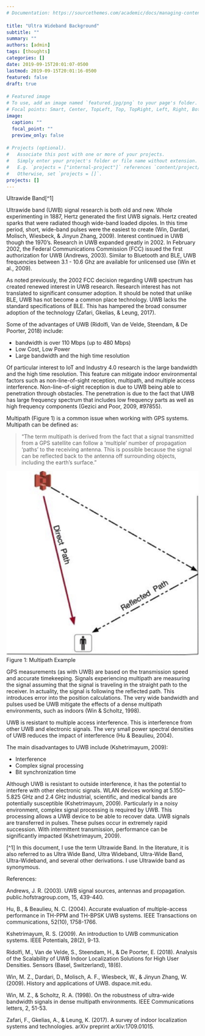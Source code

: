 ```yaml
---
# Documentation: https://sourcethemes.com/academic/docs/managing-content/

title: "Ultra Wideband Background"
subtitle: ""
summary: ""
authors: [admin]
tags: [thoughts]
categories: []
date: 2019-09-15T20:01:07-0500
lastmod: 2019-09-15T20:01:16-0500
featured: false
draft: true

# Featured image
# To use, add an image named `featured.jpg/png` to your page's folder.
# Focal points: Smart, Center, TopLeft, Top, TopRight, Left, Right, BottomLeft, Bottom, BottomRight.
image:
  caption: ""
  focal_point: ""
  preview_only: false

# Projects (optional).
#   Associate this post with one or more of your projects.
#   Simply enter your project's folder or file name without extension.
#   E.g. `projects = ["internal-project"]` references `content/project/deep-learning/index.md`.
#   Otherwise, set `projects = []`.
projects: []
---
```

Ultrawide Band[^1]

Ultrawide band (UWB) signal research is both old and new. Whole experimenting in 1887, Hertz generated the first UWB signals. Hertz created sparks that were radiated though wide-band loaded dipoles. In this time period, short, wide-band pulses were the easiest to create (Win, Dardari, Molisch, Wiesbeck, & Jinyun Zhang, 2009). Interest continued in UWB though the 1970’s. Research in UWB expanded greatly in 2002. In February 2002, the Federal Communications Commission (FCC) issued the first authorization for UWB (Andrews, 2003). Similar to Bluetooth and BLE, UWB frequencies between 3.1 - 10.6 Ghz are available for unlicensed use (Win et al., 2009).

As noted previously, the 2002 FCC decision regarding UWB spectrum has created renewed interest in UWB research. Research interest has not translated to significant consumer adoption. It should be noted that unlike BLE, UWB has not become a common place technology. UWB lacks the standard specifications of BLE. This has hampered the broad consumer adoption of the technology (Zafari, Gkelias, & Leung, 2017).

Some of the advantages of UWB (Ridolfi, Van de Velde, Steendam, & De Poorter, 2018) include:

- bandwidth is over 110 Mbps (up to 480 Mbps)
- Low Cost, Low Power
- Large bandwidth and the high time resolution

Of particular interest to IoT and Industry 4.0 research is the large bandwidth and the high time resolution. This feature can mitigate indoor environmental factors such as non-line-of-sight reception, multipath, and multiple access interference. Non-line-of-sight reception is due to UWB being able to penetration through obstacles. The penetration is due to the fact that UWB has large frequency spectrum that includes low frequency parts as well as high frequency components (Gezici and Poor, 2009, #97855).

Multipath (Figure 1) is a common issue when working with GPS systems. Multipath can be defined as:

>“The term multipath is derived from the fact that a signal transmitted from a GPS satellite can follow a ‘multiple’ number of propagation ‘paths’ to the receiving antenna. This is possible because the signal can be reflected back to the antenna off surrounding objects, including the earth’s surface.”

![Multipath Example](multipath.jpg)
Figure 1: Multipath Example

GPS measurements (as with UWB) are based on the transmission speed and accurate timekeeping. Signals experiencing multipath are measuring the signal assuming that the signal is traveling in the straight path to the receiver. In actuality, the signal is following the reflected path. This introduces error into the position calculations. The very wide bandwidth and pulses used be UWB mitigate the effects of a dense multipath environments, such as indoors (Win & Scholtz, 1998).

UWB is resistant to multiple access interference. This is interference from other UWB and electronic signals. The very small power spectral densities of UWB reduces the impact of interference (Hu & Beaulieu, 2004).

The main disadvantages to UWB include (Kshetrimayum, 2009):

- Interference
- Complex signal processing
- Bit synchronization time

Although UWB is resistant to outside interference, it has the potential to interfere with other electronic signals. WLAN devices working at 5.150–5.825 GHz and 2.4 GHz industrial, scientific, and medical bands are potentially susceptible (Kshetrimayum, 2009). Particularly in a noisy environment, complex signal processing is required by UWB. This processing allows a UWB device to be able to recover data. UWB signals are transferred in pulses. These pulses occur in extremely rapid succession. With intermittent transmission, performance can be significantly impacted (Kshetrimayum, 2009).

[^1] In this document, I use the term Ultrawide Band. In the literature, it is also referred to as Ultra Wide Band, Ultra Wideband, Ultra-Wide Band, Ultra-Wideband, and several other derivations. I use Ultrawide band as synonymous.

References:

Andrews, J. R. (2003). UWB signal sources, antennas and propagation. public.hofstragroup.com, 15, 439-440.

Hu, B., & Beaulieu, N. C. (2004). Accurate evaluation of multiple-access performance in TH-PPM and TH-BPSK UWB systems. IEEE Transactions on communications, 52(10), 1758-1766.

Kshetrimayum, R. S. (2009). An introduction to UWB communication systems. IEEE Potentials, 28(2), 9-13.

Ridolfi, M., Van de Velde, S., Steendam, H., & De Poorter, E. (2018). Analysis of the Scalability of UWB Indoor Localization Solutions for High User Densities. Sensors (Basel, Switzerland), 18(6).

Win, M. Z., Dardari, D., Molisch, A. F., Wiesbeck, W., & Jinyun Zhang, W. (2009). History and applications of UWB. dspace.mit.edu.

Win, M. Z., & Scholtz, R. A. (1998). On the robustness of ultra-wide bandwidth signals in dense multipath environments. IEEE Communications letters, 2, 51-53.

Zafari, F., Gkelias, A., & Leung, K. (2017). A survey of indoor localization systems and technologies. arXiv preprint arXiv:1709.01015.

